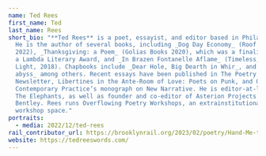 ```yaml
---
name: Ted Rees
first_name: Ted
last_name: Rees
short_bio: "**Ted Rees** is a poet, essayist, and editor based in Philadelphia.
  He is the author of several books, including _Dog Day Economy_ (Roof Books,
  2022), _Thanksgiving: a Poem_ (Golias Books 2020), which was a finalist for
  a Lambda Literary Award, and _In Brazen Fontanelle Aflame_ (Timeless, Infinite
  Light, 2018). Chapbooks include _Dear Hole, Big Dearth in Whir_, and _the soft
  abyss_ among others. Recent essays have been published in The Poetry Project
  Newsletter, Libertines in the Ante-Room of Love: Poets on Punk, and ON
  Contemporary Practice’s monograph on New Narrative. He is editor-at-large for
  The Elephants, as well as founder and co-editor of Asterion Projects with Levi
  Bentley. Rees runs Overflowing Poetry Workshops, an extrainstitutional online
  workshop space."
portraits:
  - media: 2022/12/ted-rees
rail_contributor_url: https://brooklynrail.org/2023/02/poetry/Hand-Me-the-Limits
website: https://tedreeswords.com/
---
```

